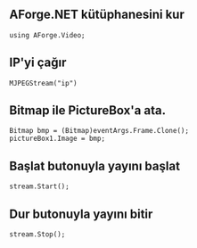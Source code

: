 ## AForge.NET kütüphanesini kur
```
using AForge.Video;
```

## IP'yi çağır
`MJPEGStream("ip")`
## Bitmap ile PictureBox'a ata.
```
Bitmap bmp = (Bitmap)eventArgs.Frame.Clone();
pictureBox1.Image = bmp;
```

## Başlat butonuyla yayını başlat
```
stream.Start();
```
## Dur butonuyla yayını bitir
```
stream.Stop();
```
